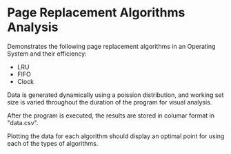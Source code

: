 # Page Replacement Algorithms Analysis

Demonstrates the following page replacement algorithms in an Operating System and their efficiency:

- LRU
- FIFO
- Clock

Data is generated dynamically using a poission distribution, and working set size is varied throughout the duration of the program for visual analysis.

After the program is executed, the results are stored in columar format in "data.csv".

Plotting the data for each algorithm should display an optimal point for using each of the types of algorithms.
